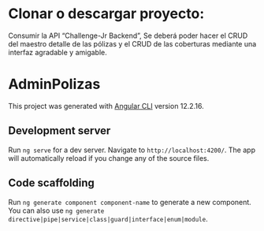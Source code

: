 # Clonar o descargar proyecto:
Consumir la API “Challenge-Jr Backend”, Se deberá poder hacer el CRUD del maestro detalle de las pólizas y el CRUD de las coberturas mediante una interfaz agradable y amigable.

# AdminPolizas

This project was generated with [Angular CLI](https://github.com/angular/angular-cli) version 12.2.16.

## Development server

Run `ng serve` for a dev server. Navigate to `http://localhost:4200/`. The app will automatically reload if you change any of the source files.

## Code scaffolding

Run `ng generate component component-name` to generate a new component. You can also use `ng generate directive|pipe|service|class|guard|interface|enum|module`.
